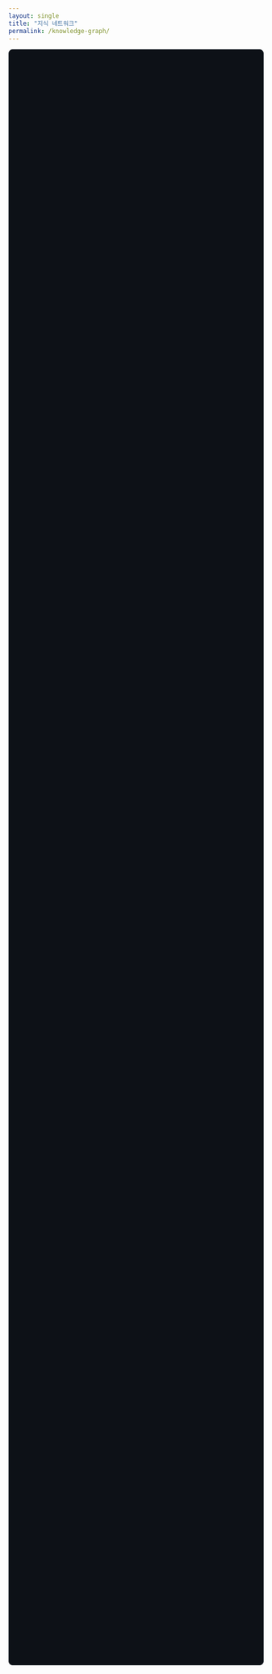```yaml
---
layout: single
title: "지식 네트워크"
permalink: /knowledge-graph/
---
```


<div id="graph-container" style="width: 100%; height: 80vh; background-color: #0d1117; border: 1px solid #30363d; border-radius: 8px;"></div>

<script type="text/javascript" src="https://unpkg.com/vis-network/standalone/umd/vis-network.min.js"></script>

<script type="text/javascript">
  document.addEventListener("DOMContentLoaded", function() {
    const container = document.getElementById('graph-container');

    // 그래프의 모양, 물리 효과 등 옵션을 설정합니다.
    const options = {
      groups: {
        tag: {
          color: { background: '#6A5ACD', border: '#9370DB' }, // 태그는 보라색 계열
          shape: 'dot',
          font: { color: '#ffffff' }
        },
        post: {
          color: { background: '#FFA500', border: '#FFDAB9' }, // 게시물은 주황색 계열
          shape: 'box', // 게시물은 사각형 모양
          font: { color: '#ffffff', size: 14 }
        }
      },
      nodes: {
        borderWidth: 2,
        scaling: {
          min: 15,
          max: 40
        },
        font: {
          size: 16,
          face: 'tahoma',
          strokeWidth: 3,
          strokeColor: '#0d1117'
        }
      },
      edges: {
        width: 1,
        color: { color: '#4B525B' },
        smooth: { type: 'continuous' }
      },
      physics: {
        enabled: true,
        solver: 'forceAtlas2Based',
        forceAtlas2Based: {
          gravitationalConstant: -150,
          centralGravity: 0.01,
          springLength: 250,
          avoidOverlap: 0.8
        }
      },
      interaction: {
        hover: true,
        tooltipDelay: 200
      }
    };

    // '게시물'과 '태그' 데이터가 모두 포함된 JSON 파일을 불러옵니다.
    fetch('/pages/graph-data.json')
      .then(response => response.json())
      .then(data => {
        // Vis.js 데이터 형식에 맞게 변환
        const graphData = {
          nodes: new vis.DataSet(data.nodes),
          edges: new vis.DataSet(data.edges)
        };
        
        // 네트워크(그래프)를 생성하고 화면에 그립니다.
        const network = new vis.Network(container, graphData, options);

        // 노드 클릭 이벤트를 수정하여 게시물과 태그를 구분합니다.
        network.on("click", function (params) {
          if (params.nodes.length > 0) {
            const nodeId = params.nodes[0];
            const node = graphData.nodes.get(nodeId); // 클릭한 노드의 전체 정보 가져오기

            if (node.group === 'post') {
              // 노드가 'post' 그룹이면 해당 게시물 URL로 이동
              window.open(node.id, '_blank');
            } else if (node.group === 'tag') {
              // 노드가 'tag' 그룹이면 해당 태그 페이지로 이동
              window.open(`/tags/#${node.id}`, '_blank');
            }
          }
        });
      })
      .catch(error => console.error('그래프 데이터를 불러오는 중 오류 발생:', error));
  });
</script>
